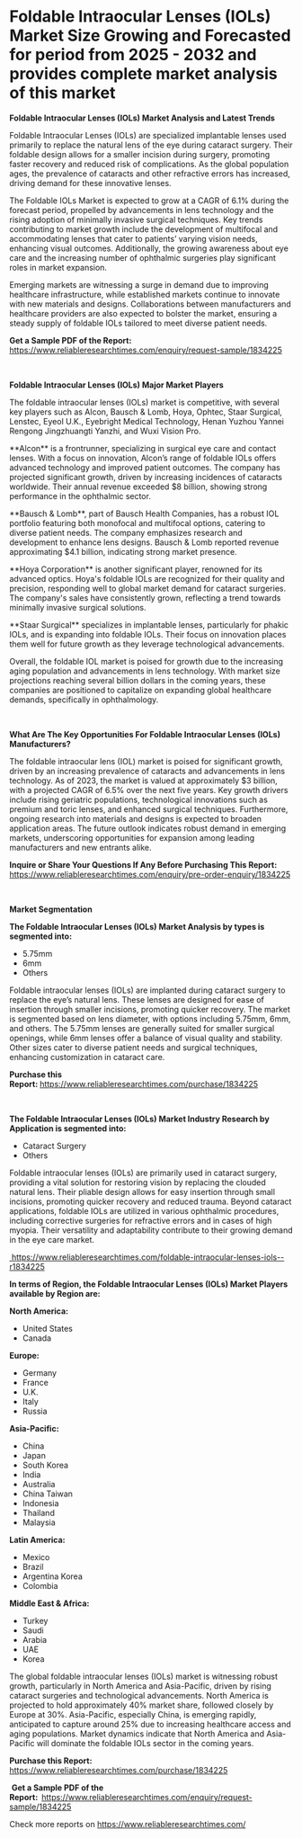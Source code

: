 <p><h1>Foldable Intraocular Lenses (IOLs) Market Size Growing and Forecasted for period from 2025 - 2032 and provides complete market analysis of this market</h1></p><p><strong>Foldable Intraocular Lenses (IOLs) Market Analysis and Latest Trends</strong></p>
<p><p>Foldable Intraocular Lenses (IOLs) are specialized implantable lenses used primarily to replace the natural lens of the eye during cataract surgery. Their foldable design allows for a smaller incision during surgery, promoting faster recovery and reduced risk of complications. As the global population ages, the prevalence of cataracts and other refractive errors has increased, driving demand for these innovative lenses.</p><p>The Foldable IOLs Market is expected to grow at a CAGR of 6.1% during the forecast period, propelled by advancements in lens technology and the rising adoption of minimally invasive surgical techniques. Key trends contributing to market growth include the development of multifocal and accommodating lenses that cater to patients’ varying vision needs, enhancing visual outcomes. Additionally, the growing awareness about eye care and the increasing number of ophthalmic surgeries play significant roles in market expansion.</p><p>Emerging markets are witnessing a surge in demand due to improving healthcare infrastructure, while established markets continue to innovate with new materials and designs. Collaborations between manufacturers and healthcare providers are also expected to bolster the market, ensuring a steady supply of foldable IOLs tailored to meet diverse patient needs.</p></p>
<p><strong>Get a Sample PDF of the Report:&nbsp;</strong> <a href="https://www.reliableresearchtimes.com/enquiry/request-sample/1834225?utm_campaign=3270&utm_medium=2&utm_source=Github&utm_content=ia&utm_term=05032025&utm_id=foldable-intraocular-lenses-iols">https://www.reliableresearchtimes.com/enquiry/request-sample/1834225</a></p>
<p>&nbsp;</p>
<p><strong>Foldable Intraocular Lenses (IOLs) Major Market Players</strong></p>
<p><p>The foldable intraocular lenses (IOLs) market is competitive, with several key players such as Alcon, Bausch & Lomb, Hoya, Ophtec, Staar Surgical, Lenstec, Eyeol U.K., Eyebright Medical Technology, Henan Yuzhou Yannei Rengong Jingzhuangti Yanzhi, and Wuxi Vision Pro.</p><p>**Alcon** is a frontrunner, specializing in surgical eye care and contact lenses. With a focus on innovation, Alcon’s range of foldable IOLs offers advanced technology and improved patient outcomes. The company has projected significant growth, driven by increasing incidences of cataracts worldwide. Their annual revenue exceeded $8 billion, showing strong performance in the ophthalmic sector.</p><p>**Bausch & Lomb**, part of Bausch Health Companies, has a robust IOL portfolio featuring both monofocal and multifocal options, catering to diverse patient needs. The company emphasizes research and development to enhance lens designs. Bausch & Lomb reported revenue approximating $4.1 billion, indicating strong market presence.</p><p>**Hoya Corporation** is another significant player, renowned for its advanced optics. Hoya's foldable IOLs are recognized for their quality and precision, responding well to global market demand for cataract surgeries. The company's sales have consistently grown, reflecting a trend towards minimally invasive surgical solutions.</p><p>**Staar Surgical** specializes in implantable lenses, particularly for phakic IOLs, and is expanding into foldable IOLs. Their focus on innovation places them well for future growth as they leverage technological advancements.</p><p>Overall, the foldable IOL market is poised for growth due to the increasing aging population and advancements in lens technology. With market size projections reaching several billion dollars in the coming years, these companies are positioned to capitalize on expanding global healthcare demands, specifically in ophthalmology.</p></p>
<p>&nbsp;</p>
<p><strong>What Are The Key Opportunities For Foldable Intraocular Lenses (IOLs) Manufacturers?</strong></p>
<p><p>The foldable intraocular lens (IOL) market is poised for significant growth, driven by an increasing prevalence of cataracts and advancements in lens technology. As of 2023, the market is valued at approximately $3 billion, with a projected CAGR of 6.5% over the next five years. Key growth drivers include rising geriatric populations, technological innovations such as premium and toric lenses, and enhanced surgical techniques. Furthermore, ongoing research into materials and designs is expected to broaden application areas. The future outlook indicates robust demand in emerging markets, underscoring opportunities for expansion among leading manufacturers and new entrants alike.</p></p>
<p><strong>Inquire or Share Your Questions If Any Before Purchasing This Report:</strong> <a href="https://www.reliableresearchtimes.com/enquiry/pre-order-enquiry/1834225?utm_campaign=3270&utm_medium=2&utm_source=Github&utm_content=ia&utm_term=05032025&utm_id=foldable-intraocular-lenses-iols">https://www.reliableresearchtimes.com/enquiry/pre-order-enquiry/1834225</a></p>
<p>&nbsp;</p>
<p><strong>Market Segmentation</strong></p>
<p><strong>The Foldable Intraocular Lenses (IOLs) Market Analysis by types is segmented into:</strong></p>
<p><ul><li>5.75mm</li><li>6mm</li><li>Others</li></ul></p>
<p><p>Foldable intraocular lenses (IOLs) are implanted during cataract surgery to replace the eye’s natural lens. These lenses are designed for ease of insertion through smaller incisions, promoting quicker recovery. The market is segmented based on lens diameter, with options including 5.75mm, 6mm, and others. The 5.75mm lenses are generally suited for smaller surgical openings, while 6mm lenses offer a balance of visual quality and stability. Other sizes cater to diverse patient needs and surgical techniques, enhancing customization in cataract care.</p></p>
<p><strong>Purchase this Report:&nbsp;</strong><a href="https://www.reliableresearchtimes.com/purchase/1834225?utm_campaign=3270&utm_medium=2&utm_source=Github&utm_content=ia&utm_term=05032025&utm_id=foldable-intraocular-lenses-iols">https://www.reliableresearchtimes.com/purchase/1834225</a></p>
<p>&nbsp;</p>
<p><strong>The Foldable Intraocular Lenses (IOLs) Market Industry Research by Application is segmented into:</strong></p>
<p><ul><li>Cataract Surgery</li><li>Others</li></ul></p>
<p><p>Foldable intraocular lenses (IOLs) are primarily used in cataract surgery, providing a vital solution for restoring vision by replacing the clouded natural lens. Their pliable design allows for easy insertion through small incisions, promoting quicker recovery and reduced trauma. Beyond cataract applications, foldable IOLs are utilized in various ophthalmic procedures, including corrective surgeries for refractive errors and in cases of high myopia. Their versatility and adaptability contribute to their growing demand in the eye care market.</p></p>
<p><a href="https://www.reliableresearchtimes.com/foldable-intraocular-lenses-iols--r1834225?utm_campaign=3270&utm_medium=2&utm_source=Github&utm_content=ia&utm_term=05032025&utm_id=foldable-intraocular-lenses-iols">&nbsp;https://www.reliableresearchtimes.com/foldable-intraocular-lenses-iols--r1834225</a></p>
<p><strong>In terms of Region, the Foldable Intraocular Lenses (IOLs) Market Players available by Region are:</strong></p>
<p>
    <p> <strong> North America: </strong>
        <ul>
            <li>United States</li>
            <li>Canada</li>
        </ul>
        </p> 
    <p> <strong> Europe: </strong>
        <ul>
            <li>Germany</li>
            <li>France</li>
            <li>U.K.</li>
            <li>Italy</li>
            <li>Russia</li>
        </ul>
        </p> 
    <p> <strong> Asia-Pacific: </strong>
        <ul>
            <li>China</li>
            <li>Japan</li>
            <li>South Korea</li>
            <li>India</li>
            <li>Australia</li>
            <li>China Taiwan</li>
            <li>Indonesia</li>
            <li>Thailand</li>
            <li>Malaysia</li>
        </ul>
        </p> 
    <p> <strong> Latin America: </strong>
        <ul>
            <li>Mexico</li>
            <li>Brazil</li>
            <li>Argentina Korea</li>
            <li>Colombia</li>
        </ul>
        </p> 
    <p> <strong> Middle East & Africa: </strong>
        <ul>
            <li>Turkey</li>
            <li>Saudi</li>
            <li>Arabia</li>
            <li>UAE</li>
            <li>Korea</li>
        </ul>
    </p>
    </p>
<p><p>The global foldable intraocular lenses (IOLs) market is witnessing robust growth, particularly in North America and Asia-Pacific, driven by rising cataract surgeries and technological advancements. North America is projected to hold approximately 40% market share, followed closely by Europe at 30%. Asia-Pacific, especially China, is emerging rapidly, anticipated to capture around 25% due to increasing healthcare access and aging populations. Market dynamics indicate that North America and Asia-Pacific will dominate the foldable IOLs sector in the coming years.</p></p>
<p><strong>Purchase this Report: </strong><a href="https://www.reliableresearchtimes.com/purchase/1834225?utm_campaign=3270&utm_medium=2&utm_source=Github&utm_content=ia&utm_term=05032025&utm_id=foldable-intraocular-lenses-iols">https://www.reliableresearchtimes.com/purchase/1834225</a></p>
<p>&nbsp;<strong>Get a Sample PDF of the Report:&nbsp;&nbsp;</strong><a href="https://www.reliableresearchtimes.com/enquiry/request-sample/1834225?utm_campaign=3270&utm_medium=2&utm_source=Github&utm_content=ia&utm_term=05032025&utm_id=foldable-intraocular-lenses-iols">https://www.reliableresearchtimes.com/enquiry/request-sample/1834225</a></p>
<p><strong></strong></p>
<p>Check more reports on <a href="https://www.reliableresearchtimes.com/?utm_campaign=3270&utm_medium=2&utm_source=Github&utm_content=ia&utm_term=05032025&utm_id=foldable-intraocular-lenses-iols">https://www.reliableresearchtimes.com/</a></p>